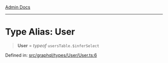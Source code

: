 [Admin Docs](/)

***

# Type Alias: User

> **User** = *typeof* `usersTable.$inferSelect`

Defined in: [src/graphql/types/User/User.ts:6](https://github.com/gautam-divyanshu/talawa-api/blob/de42235531e11387f0ad0479547630845dbc8b37/src/graphql/types/User/User.ts#L6)
